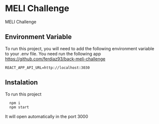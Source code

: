 # MELI Challenge

MELI Challenge


## Environment Variable

To run this project, you will need to add the following environment variable to your .env file.
You need run the following app https://github.com/ferdiaz93/back-meli-challenge
```
REACT_APP_API_URL=http://localhost:3030
```


## Instalation

To run this project

```bash
  npm i
  npm start
```

It will open automatically in the port 3000